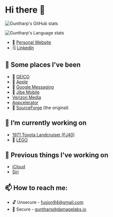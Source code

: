 # Hi there 👋

![Guntharp's GitHub stats](https://github-readme-stats.vercel.app/api?username=fusion94&show_icons=true&bg_color=00000000&show=reviews,discussions_started,discussions_answered,prs_merged,prs_merged_percentage)

![Guntharp's Language stats](https://github-readme-stats.vercel.app/api/top-langs/?username=fusion94&layout=pie)

- 👾  [Personal Website](https://www.fusion94.org/)
- :spiral_notepad: [LinkedIn](https://www.linkedin.com/in/fusion94/)

## 🚀  Some places I've been
- 🦎 [GEICO](https://www.geico.com/tech/)
-  [Apple](https://apple.com)
- 💬 [Google Messaging](https://google.com)
- :speech_balloon: [Jibe Mobile](http://jibemobile.com/)
- [Verizon Media](https://www.verizonmedia.com/)
- [Appcelerator](https://appcelerator.com)
- 🔨 [SourceForge](http://sourceforge.net) (the original)

## 🔭 I’m currently working on
 - [1971 Toyota Landcruiser (FJ40)](http://project-fj.com/)
 - :bricks: [LEGO](https://brickset.com/sets/ownedby-fusion94)

## 💬 Previous things I've working on
 - [iCloud](https://www.apple.com/iCloud)
 - [Siri](https://www.apple.com/siri/)
 
 ## 📫 How to reach me:
 - :unlock: Unsecure - fusion94@gmail.com
 - :closed_lock_with_key: Secure - guntharp@damagelabs.io

<!--
**fusion94/fusion94** is a ✨ _special_ ✨ repository because its `README.md` (this file) appears on your GitHub profile.

Here are some ideas to get you started:

- 🔭 I’m currently working on ...
- 🌱 I’m currently learning ...
- 👯 I’m looking to collaborate on ...
- 🤔 I’m looking for help with ...
- 💬 Ask me about ...
- 📫 How to reach me: ...
- 😄 Pronouns: ...
- ⚡ Fun fact: ...
-->
